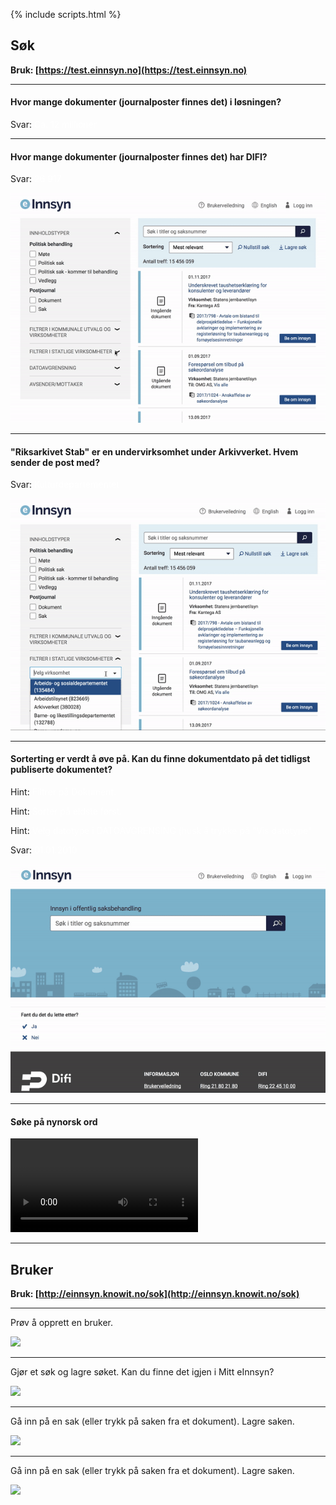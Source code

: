 {% include scripts.html %}


## Søk
**Bruk: [https://test.einnsyn.no](https://test.einnsyn.no)**

***

#### Hvor mange dokumenter (journalposter finnes det) i løsningen?
 
 Svar: <span style="color:white">Ca. 12 millioner</span>

***

#### Hvor mange dokumenter (journalposter finnes det) har DIFI?
 
 Svar: <span style="color:white">26 917</span>
 
 ![](ezgif-4-2918a874d7.png)
 
***
 
 
#### "Riksarkivet Stab" er en undervirksomhet under Arkivverket. Hvem sender de post med?
 
 Svar: <span style="color:white">Kulturdepartementet</span>
 
![](ezgif-4-84cee4de6f.png)



***

#### Sorterting er verdt å øve på. Kan du finne dokumentdato på det tidligst publiserte dokumentet?

Hint: <span style="color:white">Filtrer på Dokument. </span>

Hint: <span style="color:white">Sorter på eldste først. </span>

Hint: <span style="color:white">Velg datotype i DATOAVGRENSING (husk å trykke på "Vis datotype"</span>

Svar: <span style="color:white">01.01.2010</span>

![](ezgif-4-dfe1f3a338.png)

***
#### Søke på nynorsk ord

<video  loop="loop">
  <source src="Kapture 2018-01-17 at 12.16.58.webm" type="video/webm">
</video>

*** 

## Bruker
**Bruk: [http://einnsyn.knowit.no/sok](http://einnsyn.knowit.no/sok)**


***

Prøv å opprett en bruker.

![](a.png)


***

Gjør et søk og lagre søket. Kan du finne det igjen i Mitt eInnsyn?

![](a.png)



***

Gå inn på en sak (eller trykk på saken fra et dokument). Lagre saken.

![](a.png)

***

Gå inn på en sak (eller trykk på saken fra et dokument). Lagre saken.

![](a.png)

